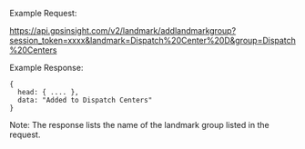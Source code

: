 Example Request:

https://api.gpsinsight.com/v2/landmark/addlandmarkgroup?session_token=xxxx&landmark=Dispatch%20Center%20D&group=Dispatch%20Centers

Example Response:

    {
      head: { .... },
      data: "Added to Dispatch Centers"
    }

Note: The response lists the name of the landmark group listed in the request.
